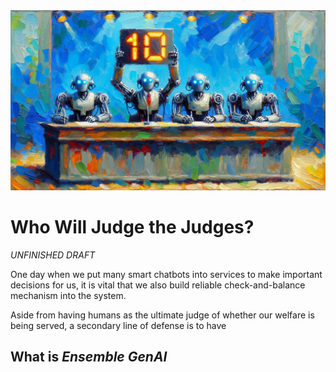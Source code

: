 <banner class="page-header" role="banner">
  <img src="../assets/images/judges.webp" alt="Banner Image" style="">
</banner>

# Who Will Judge the Judges?

*UNFINISHED DRAFT*

One day when we put many smart chatbots into services to make important decisions for us, it is vital that we also build reliable check-and-balance mechanism into the system.

Aside from having humans as the ultimate judge of whether our welfare is being served, a secondary line of defense is to have

## What is *Ensemble GenAI*


<!-- <banner class="page-header" role="banner">
  <img src="../assets/images/q3.webp" alt="Banner Image">
</banner> -->
